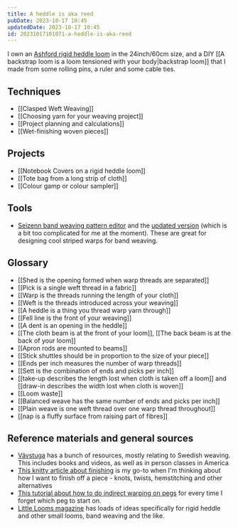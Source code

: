 ```yaml
---
title: A heddle is aka reed
pubDate: 2023-10-17 10:45
updatedDate: 2023-10-17 10:45
id: 20231017101071-a-heddle-is-aka-reed
---
```


I own an [Ashford rigid heddle loom](https://www.winghamwoolwork.co.uk/rigid-heddle-loom.html) in the 24inch/60cm size, and a DIY [[A backstrap loom is a loom tensioned with your body|backstrap loom]] that I made from some rolling pins, a ruler and some cable ties.

## Techniques

- [[Clasped Weft Weaving]]
- [[Choosing yarn for your weaving project]]
- [[Project planning and calculations]]
- [[Wet-finishing woven pieces]]
## Projects

- [[Notebook Covers on a rigid heddle loom]]
- [[Tote bag from a long strip of cloth]]
- [[Colour gamp or colour sampler]]

## Tools

- [Seizenn band weaving pattern editor](https://www.raktres.net/seizenn/editor.html) and the [updated version](https://www.raktres.net/seizenn/) (which is a bit too complicated for me at the moment). These are great for designing cool striped warps for band weaving.

## Glossary

- [[Shed is the opening formed when warp threads are separated]]
- [[Pick is a single weft thread in a fabric]]
- [[Warp is the threads running the length of your cloth]]
- [[Weft is the threads introduced across your weaving]]
- [[A heddle is a thing you thread warp yarn through]]
- [[Fell line is the front of your weaving]]
- [[A dent is an opening in the heddle]]
- [[The cloth beam is at the front of your loom]], [[The back beam is at the back of your loom]]
- [[Apron rods are mounted to beams]]
- [[Stick shuttles should be in proportion to the size of your piece]]
- [[Ends per inch measures the number of warp threads]]
- [[Sett is the combination of ends and picks per inch]]
- [[take-up describes the length lost when cloth is taken off a loom]] and [[draw-in describes the width lost when cloth is woven]]
- [[Loom waste]] 
- [[Balanced weave has the same number of ends and picks per inch]]
- [[Plain weave is one weft thread over one warp thread throughout]]
- [[nap is a fluffy surface from raising part of fibres]]

## Reference materials and general sources

- [Vävstuga](https://vavstuga.com) has a bunch of resources, mostly relating to Swedish weaving. This includes books and videos, as well as in person classes in America
- [This knitty article about finishing](https://knitty.com/ISSUEw15/FEATw15GW/FEATw15GW.php) is my go-to when I'm thinking about how I want to finish off a piece - knots, twists, hemstitching and other alternatives
- [This tutorial about how to do indirect warping on pegs](https://www.ashford.co.nz/indirect-warping-on-the-rigid-heddle-loom) for every time I forget which peg to start on.
- [Little Looms magazine](https://littlelooms.com/) has loads of ideas specifically for rigid heddle and other small looms, band weaving and the like.
